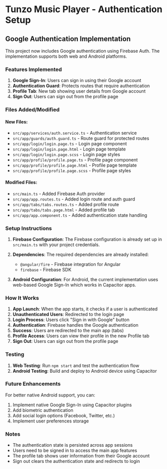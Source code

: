 # Tunzo Music Player - Authentication Setup

## Google Authentication Implementation

This project now includes Google authentication using Firebase Auth. The implementation supports both web and Android platforms.

### Features Implemented

1. **Google Sign-In**: Users can sign in using their Google account
2. **Authentication Guard**: Protects routes that require authentication
3. **Profile Tab**: New tab showing user details from Google account
4. **Sign Out**: Users can sign out from the profile page

### Files Added/Modified

#### New Files:
- `src/app/services/auth.service.ts` - Authentication service
- `src/app/guards/auth.guard.ts` - Route guard for protected routes
- `src/app/login/login.page.ts` - Login page component
- `src/app/login/login.page.html` - Login page template
- `src/app/login/login.page.scss` - Login page styles
- `src/app/profile/profile.page.ts` - Profile page component
- `src/app/profile/profile.page.html` - Profile page template
- `src/app/profile/profile.page.scss` - Profile page styles

#### Modified Files:
- `src/main.ts` - Added Firebase Auth provider
- `src/app/app.routes.ts` - Added login route and auth guard
- `src/app/tabs/tabs.routes.ts` - Added profile route
- `src/app/tabs/tabs.page.html` - Added profile tab
- `src/app/app.component.ts` - Added authentication state handling

### Setup Instructions

1. **Firebase Configuration**: The Firebase configuration is already set up in `src/main.ts` with your project credentials.

2. **Dependencies**: The required dependencies are already installed:
   - `@angular/fire` - Firebase integration for Angular
   - `firebase` - Firebase SDK

3. **Android Configuration**: For Android, the current implementation uses web-based Google Sign-In which works in Capacitor apps.

### How It Works

1. **App Launch**: When the app starts, it checks if a user is authenticated
2. **Unauthenticated Users**: Redirected to the login page
3. **Login Process**: Users click "Sign in with Google" button
4. **Authentication**: Firebase handles the Google authentication
5. **Success**: Users are redirected to the main app (tabs)
6. **Profile Access**: Users can view their profile in the new Profile tab
7. **Sign Out**: Users can sign out from the profile page

### Testing

1. **Web Testing**: Run `npm start` and test the authentication flow
2. **Android Testing**: Build and deploy to Android device using Capacitor

### Future Enhancements

For better native Android support, you can:
1. Implement native Google Sign-In using Capacitor plugins
2. Add biometric authentication
3. Add social login options (Facebook, Twitter, etc.)
4. Implement user preferences storage

### Notes

- The authentication state is persisted across app sessions
- Users need to be signed in to access the main app features
- The profile tab shows user information from their Google account
- Sign out clears the authentication state and redirects to login
